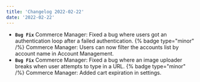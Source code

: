 ```yaml
---
title: 'Changelog 2022-02-22'
date: '2022-02-22'
---
```

- **`Bug Fix`** Commerce Manager: Fixed a bug where users got an authentication loop after a failed authentication.
{% badge type="minor" /%} Commerce Manager: Users can now filter the accounts list by account name in Account Management.
- **`Bug Fix`** Commerce Manager: Fixed a bug where an image uploader breaks when user attempts to type in a URL.
{% badge type="minor" /%} Commerce Manager: Added cart expiration in settings.
